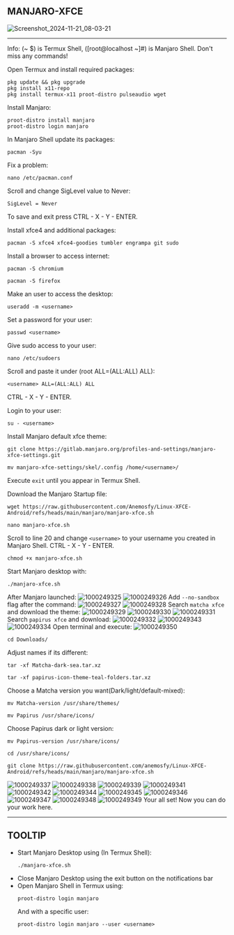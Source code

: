 ## MANJARO-XFCE
![Screenshot_2024-11-21_08-03-21](https://github.com/user-attachments/assets/762326c2-71d5-4dd9-9a12-a056a02fcd66)

---
Info: (~ $) is Termux Shell, ([root@localhost ~]#) is Manjaro Shell. Don't miss any commands!

Open Termux and install required packages:
```
pkg update && pkg upgrade
pkg install x11-repo
pkg install termux-x11 proot-distro pulseaudio wget
```
Install Manjaro:
```
proot-distro install manjaro
proot-distro login manjaro
```
In Manjaro Shell update its packages:
```
pacman -Syu
```
Fix a problem:
```
nano /etc/pacman.conf
```
Scroll and change SigLevel value to Never:
```
SigLevel = Never
```
To save and exit press CTRL - X - Y - ENTER.

Install xfce4 and additional packages:
```
pacman -S xfce4 xfce4-goodies tumbler engrampa git sudo
```
Install a browser to access internet:
```
pacman -S chromium
```
```
pacman -S firefox
```
Make an user to access the desktop:
```
useradd -m <username>
```
Set a password for your user:
```
passwd <username>
```
Give sudo access to your user:
```
nano /etc/sudoers
```
Scroll and paste it under (root ALL=(ALL:ALL) ALL):
```
<username> ALL=(ALL:ALL) ALL
```
CTRL - X - Y - ENTER.

Login to your user:
```
su - <username>
```
Install Manjaro default xfce theme:
```
git clone https://gitlab.manjaro.org/profiles-and-settings/manjaro-xfce-settings.git
```
```
mv manjaro-xfce-settings/skel/.config /home/<username>/
```
Execute ```exit``` until you appear in Termux Shell.

Download the Manjaro Startup file:
```
wget https://raw.githubusercontent.com/Anemosfy/Linux-XFCE-Android/refs/heads/main/manjaro/manjaro-xfce.sh
```
```
nano manjaro-xfce.sh
```
Scroll to line 20 and change ```<username>``` to your username you created in Manjaro Shell. CTRL - X - Y - ENTER.
```
chmod +x manjaro-xfce.sh
```
Start Manjaro desktop with: 
```
./manjaro-xfce.sh
```
After Manjaro launched:
![1000249325](https://github.com/user-attachments/assets/58095ee5-bf86-4fe7-97fc-d47a2b40408f)
![1000249326](https://github.com/user-attachments/assets/5f11c07c-7053-48a4-8d61-9ab5c10b3c3f)
Add ```--no-sandbox``` flag after the command:
![1000249327](https://github.com/user-attachments/assets/c362378c-75a9-43c4-ae00-4038804fbca6)
![1000249328](https://github.com/user-attachments/assets/6b1f4434-f6ca-40c2-9afd-e6ed9ec8967f)
Search ```matcha xfce``` and download the theme:
![1000249329](https://github.com/user-attachments/assets/4534aaf1-b3d7-4d0b-966c-c46a93756942)
![1000249330](https://github.com/user-attachments/assets/7d44dc38-3706-483e-9835-4dc88e31fc3a)
![1000249331](https://github.com/user-attachments/assets/c2574ec1-cd1f-45d2-9058-7b11dfb81b75)
Search ```papirus xfce``` and download:
![1000249332](https://github.com/user-attachments/assets/b5f8b34d-c933-412e-b0fc-0e7b663211e8)
![1000249343](https://github.com/user-attachments/assets/0737d137-0ea1-4081-a81e-637112ad4f72)
![1000249334](https://github.com/user-attachments/assets/9b602c45-d749-4792-9c68-802b2820e045)
Open terminal and execute:
![1000249350](https://github.com/user-attachments/assets/daa66ce6-433a-40a1-8672-d66228dc4cd7)
```
cd Downloads/
```
Adjust names if its different:
```
tar -xf Matcha-dark-sea.tar.xz
```
```
tar -xf papirus-icon-theme-teal-folders.tar.xz
```
Choose a Matcha version you want(Dark/light/default-mixed):
```
mv Matcha-version /usr/share/themes/
```
```
mv Papirus /usr/share/icons/
```
Choose Papirus dark or light version:
```
mv Papirus-version /usr/share/icons/
```
```
cd /usr/share/icons/
```
```
git clone https://raw.githubusercontent.com/anemosfy/Linux-XFCE-Android/refs/heads/main/manjaro/manjaro-xfce.sh
```
![1000249337](https://github.com/user-attachments/assets/ee7faf76-3c0a-47a1-8b4e-6e6d6ff39c26)
![1000249338](https://github.com/user-attachments/assets/103188d3-9c2f-4173-b39b-f27c7a1a20b5)
![1000249339](https://github.com/user-attachments/assets/d0345187-b5e6-4d98-9a2d-b33d71ad37d8)
![1000249341](https://github.com/user-attachments/assets/51099b77-2aa4-4cb1-8b0a-ebabbc83de80)
![1000249342](https://github.com/user-attachments/assets/2e9fd421-0df3-4108-97eb-f85b5d7c3031)
![1000249344](https://github.com/user-attachments/assets/ed371815-f08f-4899-a456-5de1051a417b)
![1000249345](https://github.com/user-attachments/assets/c494bb71-1d8c-4516-aa4c-8c17c34b32df)
![1000249346](https://github.com/user-attachments/assets/de23b103-b803-4e34-83c3-ed9a5d6e96ba)
![1000249347](https://github.com/user-attachments/assets/f4362cf1-b8b4-48e8-bd39-8744faf38e1b)
![1000249348](https://github.com/user-attachments/assets/97284495-41c5-4e58-ae75-791baf127b34)
![1000249349](https://github.com/user-attachments/assets/f6182238-9552-48b9-9f14-25b9bb7a0e49)
Your all set! Now you can do your work here.

---
## TOOLTIP
* Start Manjaro Desktop using (In Termux Shell):
  ```
  ./manjaro-xfce.sh
  ```
* Close Manjaro Desktop using the exit button on the notifications bar
* Open Manjaro Shell in Termux using:
  ```
  proot-distro login manjaro
  ```
  And with a specific user:
  ```
  proot-distro login manjaro --user <username>
  ```
